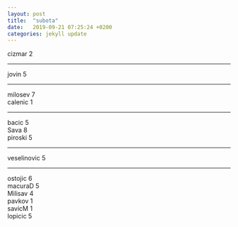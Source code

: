 ```yaml
---
layout: post
title:  "subota"
date:   2019-09-21 07:25:24 +0200
categories: jekyll update
---
```


cizmar 2  

***

jovin 5  

***

milosev 7  
calenic 1  

***

bacic 5  
Sava 8  
piroski 5  

***

veselinovic 5  

***

ostojic 6  
macuraD 5  
Milisav 4  
pavkov 1  
savicM 1  
lopicic 5  